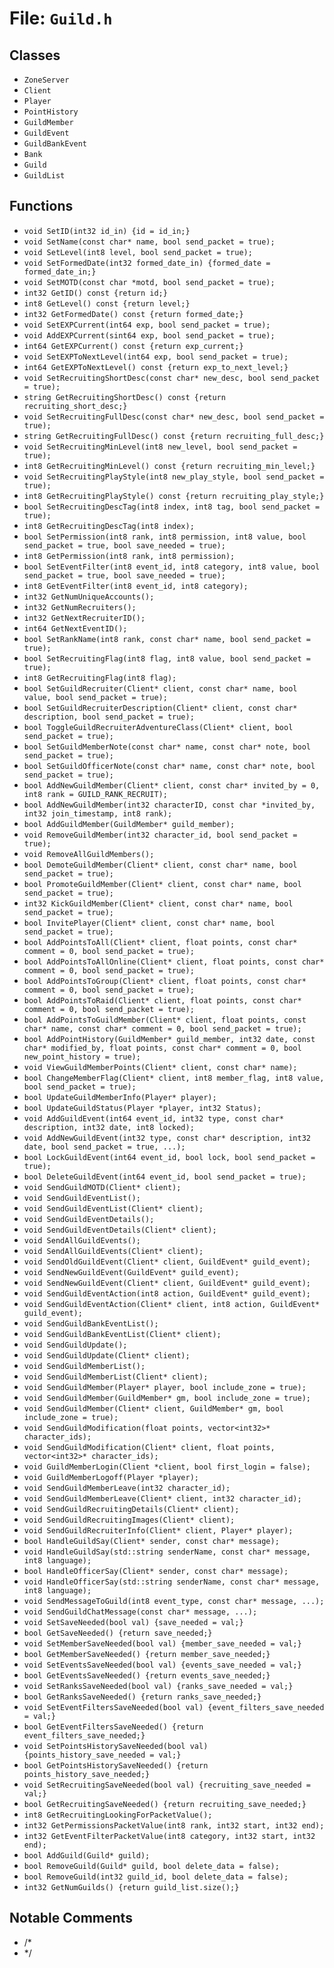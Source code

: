 # File: `Guild.h`

## Classes

- `ZoneServer`
- `Client`
- `Player`
- `PointHistory`
- `GuildMember`
- `GuildEvent`
- `GuildBankEvent`
- `Bank`
- `Guild`
- `GuildList`

## Functions

- `void SetID(int32 id_in) {id = id_in;}`
- `void SetName(const char* name, bool send_packet = true);`
- `void SetLevel(int8 level, bool send_packet = true);`
- `void SetFormedDate(int32 formed_date_in) {formed_date = formed_date_in;}`
- `void SetMOTD(const char *motd, bool send_packet = true);`
- `int32 GetID() const {return id;}`
- `int8 GetLevel() const {return level;}`
- `int32 GetFormedDate() const {return formed_date;}`
- `void SetEXPCurrent(int64 exp, bool send_packet = true);`
- `void AddEXPCurrent(sint64 exp, bool send_packet = true);`
- `int64 GetEXPCurrent() const {return exp_current;}`
- `void SetEXPToNextLevel(int64 exp, bool send_packet = true);`
- `int64 GetEXPToNextLevel() const {return exp_to_next_level;}`
- `void SetRecruitingShortDesc(const char* new_desc, bool send_packet = true);`
- `string GetRecruitingShortDesc() const {return recruiting_short_desc;}`
- `void SetRecruitingFullDesc(const char* new_desc, bool send_packet = true);`
- `string GetRecruitingFullDesc() const {return recruiting_full_desc;}`
- `void SetRecruitingMinLevel(int8 new_level, bool send_packet = true);`
- `int8 GetRecruitingMinLevel() const {return recruiting_min_level;}`
- `void SetRecruitingPlayStyle(int8 new_play_style, bool send_packet = true);`
- `int8 GetRecruitingPlayStyle() const {return recruiting_play_style;}`
- `bool SetRecruitingDescTag(int8 index, int8 tag, bool send_packet = true);`
- `int8 GetRecruitingDescTag(int8 index);`
- `bool SetPermission(int8 rank, int8 permission, int8 value, bool send_packet = true, bool save_needed = true);`
- `int8 GetPermission(int8 rank, int8 permission);`
- `bool SetEventFilter(int8 event_id, int8 category, int8 value, bool send_packet = true, bool save_needed = true);`
- `int8 GetEventFilter(int8 event_id, int8 category);`
- `int32 GetNumUniqueAccounts();`
- `int32 GetNumRecruiters();`
- `int32 GetNextRecruiterID();`
- `int64 GetNextEventID();`
- `bool SetRankName(int8 rank, const char* name, bool send_packet = true);`
- `bool SetRecruitingFlag(int8 flag, int8 value, bool send_packet = true);`
- `int8 GetRecruitingFlag(int8 flag);`
- `bool SetGuildRecruiter(Client* client, const char* name, bool value, bool send_packet = true);`
- `bool SetGuildRecruiterDescription(Client* client, const char* description, bool send_packet = true);`
- `bool ToggleGuildRecruiterAdventureClass(Client* client, bool send_packet = true);`
- `bool SetGuildMemberNote(const char* name, const char* note, bool send_packet = true);`
- `bool SetGuildOfficerNote(const char* name, const char* note, bool send_packet = true);`
- `bool AddNewGuildMember(Client* client, const char* invited_by = 0, int8 rank = GUILD_RANK_RECRUIT);`
- `bool AddNewGuildMember(int32 characterID, const char *invited_by, int32 join_timestamp, int8 rank);`
- `bool AddGuildMember(GuildMember* guild_member);`
- `void RemoveGuildMember(int32 character_id, bool send_packet = true);`
- `void RemoveAllGuildMembers();`
- `bool DemoteGuildMember(Client* client, const char* name, bool send_packet = true);`
- `bool PromoteGuildMember(Client* client, const char* name, bool send_packet = true);`
- `int32 KickGuildMember(Client* client, const char* name, bool send_packet = true);`
- `bool InvitePlayer(Client* client, const char* name, bool send_packet = true);`
- `bool AddPointsToAll(Client* client, float points, const char* comment = 0, bool send_packet = true);`
- `bool AddPointsToAllOnline(Client* client, float points, const char* comment = 0, bool send_packet = true);`
- `bool AddPointsToGroup(Client* client, float points, const char* comment = 0, bool send_packet = true);`
- `bool AddPointsToRaid(Client* client, float points, const char* comment = 0, bool send_packet = true);`
- `bool AddPointsToGuildMember(Client* client, float points, const char* name, const char* comment = 0, bool send_packet = true);`
- `bool AddPointHistory(GuildMember* guild_member, int32 date, const char* modified_by, float points, const char* comment = 0, bool new_point_history = true);`
- `void ViewGuildMemberPoints(Client* client, const char* name);`
- `bool ChangeMemberFlag(Client* client, int8 member_flag, int8 value, bool send_packet = true);`
- `bool UpdateGuildMemberInfo(Player* player);`
- `bool UpdateGuildStatus(Player *player, int32 Status);`
- `void AddGuildEvent(int64 event_id, int32 type, const char* description, int32 date, int8 locked);`
- `void AddNewGuildEvent(int32 type, const char* description, int32 date, bool send_packet = true, ...);`
- `bool LockGuildEvent(int64 event_id, bool lock, bool send_packet = true);`
- `bool DeleteGuildEvent(int64 event_id, bool send_packet = true);`
- `void SendGuildMOTD(Client* client);`
- `void SendGuildEventList();`
- `void SendGuildEventList(Client* client);`
- `void SendGuildEventDetails();`
- `void SendGuildEventDetails(Client* client);`
- `void SendAllGuildEvents();`
- `void SendAllGuildEvents(Client* client);`
- `void SendOldGuildEvent(Client* client, GuildEvent* guild_event);`
- `void SendNewGuildEvent(GuildEvent* guild_event);`
- `void SendNewGuildEvent(Client* client, GuildEvent* guild_event);`
- `void SendGuildEventAction(int8 action, GuildEvent* guild_event);`
- `void SendGuildEventAction(Client* client, int8 action, GuildEvent* guild_event);`
- `void SendGuildBankEventList();`
- `void SendGuildBankEventList(Client* client);`
- `void SendGuildUpdate();`
- `void SendGuildUpdate(Client* client);`
- `void SendGuildMemberList();`
- `void SendGuildMemberList(Client* client);`
- `void SendGuildMember(Player* player, bool include_zone = true);`
- `void SendGuildMember(GuildMember* gm, bool include_zone = true);`
- `void SendGuildMember(Client* client, GuildMember* gm, bool include_zone = true);`
- `void SendGuildModification(float points, vector<int32>* character_ids);`
- `void SendGuildModification(Client* client, float points, vector<int32>* character_ids);`
- `void GuildMemberLogin(Client *client, bool first_login = false);`
- `void GuildMemberLogoff(Player *player);`
- `void SendGuildMemberLeave(int32 character_id);`
- `void SendGuildMemberLeave(Client* client, int32 character_id);`
- `void SendGuildRecruitingDetails(Client* client);`
- `void SendGuildRecruitingImages(Client* client);`
- `void SendGuildRecruiterInfo(Client* client, Player* player);`
- `bool HandleGuildSay(Client* sender, const char* message);`
- `void HandleGuildSay(std::string senderName, const char* message, int8 language);`
- `bool HandleOfficerSay(Client* sender, const char* message);`
- `void HandleOfficerSay(std::string senderName, const char* message, int8 language);`
- `void SendMessageToGuild(int8 event_type, const char* message, ...);`
- `void SendGuildChatMessage(const char* message, ...);`
- `void SetSaveNeeded(bool val) {save_needed = val;}`
- `bool GetSaveNeeded() {return save_needed;}`
- `void SetMemberSaveNeeded(bool val) {member_save_needed = val;}`
- `bool GetMemberSaveNeeded() {return member_save_needed;}`
- `void SetEventsSaveNeeded(bool val) {events_save_needed = val;}`
- `bool GetEventsSaveNeeded() {return events_save_needed;}`
- `void SetRanksSaveNeeded(bool val) {ranks_save_needed = val;}`
- `bool GetRanksSaveNeeded() {return ranks_save_needed;}`
- `void SetEventFiltersSaveNeeded(bool val) {event_filters_save_needed = val;}`
- `bool GetEventFiltersSaveNeeded() {return event_filters_save_needed;}`
- `void SetPointsHistorySaveNeeded(bool val) {points_history_save_needed = val;}`
- `bool GetPointsHistorySaveNeeded() {return points_history_save_needed;}`
- `void SetRecruitingSaveNeeded(bool val) {recruiting_save_needed = val;}`
- `bool GetRecruitingSaveNeeded() {return recruiting_save_needed;}`
- `int8 GetRecruitingLookingForPacketValue();`
- `int32 GetPermissionsPacketValue(int8 rank, int32 start, int32 end);`
- `int32 GetEventFilterPacketValue(int8 category, int32 start, int32 end);`
- `bool AddGuild(Guild* guild);`
- `bool RemoveGuild(Guild* guild, bool delete_data = false);`
- `bool RemoveGuild(int32 guild_id, bool delete_data = false);`
- `int32 GetNumGuilds() {return guild_list.size();}`

## Notable Comments

- /*
- */
